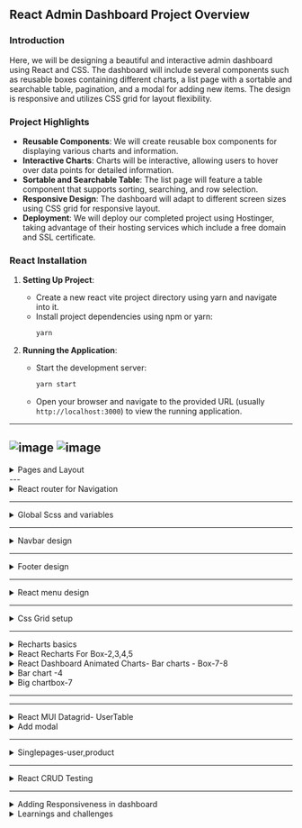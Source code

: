 
## React Admin Dashboard Project Overview

### Introduction

Here, we will be designing a beautiful and interactive admin dashboard using React and CSS. The dashboard will include several components such as reusable boxes containing different charts, a list page with a sortable and searchable table, pagination, and a modal for adding new items. The design is responsive and utilizes CSS grid for layout flexibility.

### Project Highlights

- **Reusable Components**: We will create reusable box components for displaying various charts and information.
- **Interactive Charts**: Charts will be interactive, allowing users to hover over data points for detailed information.
- **Sortable and Searchable Table**: The list page will feature a table component that supports sorting, searching, and row selection.
- **Responsive Design**: The dashboard will adapt to different screen sizes using CSS grid for responsive layout.
- **Deployment**: We will deploy our completed project using Hostinger, taking advantage of their hosting services which include a free domain and SSL certificate.

### React Installation

1. **Setting Up Project**:
   - Create a new react vite project directory  using yarn and navigate into it.
   - Install project dependencies using npm or yarn:
     ```bash
     yarn
     ```

2. **Running the Application**:
   - Start the development server:
     ```bash
     yarn start
     ```
   - Open your browser and navigate to the provided URL (usually `http://localhost:3000`) to view the running application.

---
![image](https://github.com/Akmeena4u/Web-Development-Bootcamp/assets/93425334/7c30b9d0-be6f-49da-8998-bb5819cd9e42)
![image](https://github.com/Akmeena4u/Web-Development-Bootcamp/assets/93425334/52940232-aaee-4799-903e-be221dd19b39)
---
<details>
  <summary>Pages and Layout</summary>

  ## Pages and Layout Setup

In this section, we'll set up the pages and layout structure for our React admin dashboard project. We'll create page components and establish navigation between these pages.

### 1. Creating Pages Folder

First, let's create a `pages` folder in our project to organize our page components.

```bash
mkdir src/pages
```

### 2. Creating Home Page Component

Inside the `pages` folder, create the `Home` page component.

#### Home.js

```jsx
// src/pages/Home.js
import React from 'react';
import './Home.scss';

const Home = () => {
  return (
    <div className="home-container">
      <h1>Welcome to Admin Dashboard</h1>
      {/* Add other components and charts here */}
    </div>
  );
};

export default Home;
```

#### Home.scss

Create the SCSS file for styling the `Home` page.

```scss
/* src/pages/Home.scss */
.home-container {
  background-color: #f0f0f0;
  padding: 20px;
}
```

### 3. Creating Additional Pages

Create more page components similarly for `Users` and `Products`.

#### Users.js

```jsx
// src/pages/Users.js
import React from 'react';

const Users = () => {
  return (
    <div>
      <h1>Users Page</h1>
      {/* Add user list and functionalities here */}
    </div>
  );
};

export default Users;
```

#### Products.js

```jsx
// src/pages/Products.js
import React from 'react';

const Products = () => {
  return (
    <div>
      <h1>Products Page</h1>
      {/* Add product list and functionalities here */}
    </div>
  );
};

export default Products;
```

### 4. Setting Up Navigation

We'll use React Router to handle navigation between different pages.

</details>
---
<details>
  <summary>React router for Navigation</summary>

 We'll define the layout component (`Layout`) and then set up the routing using `react-router-dom` with custom route configurations.

### Step 1: Define Layout Component

In the `App.js` file, Create a `Layout` component that represents the overall structure of your application, including the navbar, menu, content area, and footer.

### Step 2: Set Up Routing with React Router Dom

In the `App.js` file, configure the routing using `react-router-dom`. Define routes for different paths and render components within the `Layout` component.

```javascript
import React from "react";
import { BrowserRouter as Router, Route, Routes } from "react-router-dom";
import Navbar from "./components/navbar/Navbar";
import Footer from "./components/footer/Footer";
import Menu from "./components/menu/Menu";
import Layout from "./Layout";
import Home from "./pages/home/Home";
import Users from "./pages/users/Users";
import Products from "./pages/products/Products";
import Login from "./pages/login/Login";
import User from "./pages/user/User";
import Product from "./pages/product/Product";


function App() {

const Layout = ({ children }) => {
  return (
    <div className="main">
      <Navbar />
      <div className="container">
        <div className="menuContainer">
          <Menu />
        </div>
        <div className="contentContainer">{children}</div>
      </div>
      <Footer />
    </div>
  );
};


  const router = createBrowserRouter([
    {
      path: "/",
      element: <Layout />,
      children: [
        {
          path: "/",
          element: <Home />,
        },
        {
          path: "/users",
          element: <Users />,
        },
        {
          path: "/products",
          element: <Products />,
        },
        {
          path: "/users/:id",
          element: <User />,
        },
        {
          path: "/products/:id",
          element: <Product />,
        },
      ],
    },
    {
      path: "/login",
      element: <Login />,
    },
  ]);

  return <RouterProvider router={router} />;
}

export default App;

```

### Explanation:


- **Import Statements**:
  - Imports necessary components from `react-router-dom` and custom components like `Navbar`, `Footer`, `Menu`, `Layout`, and various page components (`Home`, `Users`, `Products`, `Login`, `User`, `Product`).

- **Define Layout Component**:
  - Creates a functional `Layout` component that acts as a wrapper for the main application structure.
  - Includes common elements (`Navbar`, `Menu`, `Footer`) and a dynamic `contentContainer` for rendering children.

- **Router Configuration**:
  - Uses `Routes` and `Route` components to set up routing for different paths.
  - Assigns specific components (`Home`, `Users`, `Products`, `Login`, `User`, `Product`) to corresponding paths within the `Layout` component.

- **Router Provider**:
  - Sets up routing using `BrowserRouter` (`Router` from `react-router-dom`) as the root component to enable client-side routing.
  - Configured routes are rendered within the `Router` component.

This structure provides a clear separation of concerns, allowing for efficient routing and component rendering based on URL paths. Adjustments can be made to individual components and routes as needed for the application's requirements.

</details>


---

<details>
  <summary>Global Scss and variables </summary>
Here are the notes explaining the setup of global styles, CSS variables, and container styling:

### Global Styles and CSS Variables

- **Importing Global CSS**:
  - Inside the `Styles` folder, there's a `global.scss` file that serves as the main CSS file for the application.
  - Import this global stylesheet into the `App.js` file to apply styles throughout the app.
  
```scss
import styles from "./styles/global.scss";
```

- **Using CSS Variables**:
  - Create a separate file named `variables.scss` to define custom CSS variables like `main-background`, `main-text-color`, etc.
  - These variables can be used to maintain consistent styling across the application.
  
```scss
// variables.scss

$main-background: #f5f5f5;
$main-text-color: #ffffff;
```

- **Applying Variables**:
  - Import the `variables.scss` file to use the defined CSS variables within other stylesheets.
  - Apply these variables to set background colors, text colors, and other styling properties.

```scss
// Using variables in global.scss

.main-container {
  background-color: $main-background;
  color: $main-text-color;
}

.menu-container {
  width: 250px;
  padding: 20px;
  border-right: 2px solid #ddd;
  background-color: #ffffff;
}

.content-container {
  padding: 20px;
  width: 100%;
}
```

- **Flexbox Layout**:
  - Use `display: flex;` to create a horizontal layout for the `container` class, which includes `menuContainer` and `contentContainer`.
  - This allows for flexible positioning of menu and content within the main container.

```scss
.container {
  display: flex;
}

.menu-container {
  width: 250px;
  padding: 20px;
  border-right: 2px solid #ddd;
  background-color: #ffffff;
}

.content-container {
  padding: 20px;
  width: 100%;
}
```


</details>

---

<details>
  <summary>Navbar design</summary>
## React Navbar Design with SCSS (Code Included)

This guide outlines the creation of a React navbar component with SCSS styling.

**1. Navbar Component (navbar.tsx):**

```jsx
import React from 'react';
import './Navbar.scss'; // Import SCSS styles

const Navbar = () => {
  return (
    <div className="navbar">
      <div className="logo-container">
        <img src="logo.svg" alt="Logo" />
        <span>Your App Name</span>
      </div>
      <div className="icons">
        <img src="search.svg" alt="Search" />
        <img src="expand.svg" alt="Expand" />
        <div className="notification">
          <img src="notification.svg" alt="Notification" />
          <span>1</span>
        </div>
        <div className="user">
          <img src="user.svg" alt="User" style={{ width: 26, height: 26, borderRadius: '50%', objectFit: 'cover' }} />
          <span>Username</span>
        </div>
      </div>
    </div>
  );
};

export default Navbar;
```

**2. Navbar Styling (navbar.scss):**

```scss
.navbar {
  display: flex;
  align-items: center;
  padding: 10px 20px;
}

.logo-container {
  display: flex;
  align-items: center;
  gap: 5px;
  font-weight: bold;
}

.logo-container span {
  /* Additional styles for logo text */
}

.icons {
  display: flex;
  align-items: center;
  gap: 20px;
}

.icons img {
  /* Specific styles for icons */
}

.notification {
  position: relative;
  display: flex;
  align-items: center;
  justify-content: center;
  width: 15px;
  height: 15px;
  background-color: red;
  color: white;
  border-radius: 50%;
}

.notification span {
  position: absolute;
  top: -10px;
  right: -10px;
  font-size: 12px;
}

.user {
  display: flex;
  align-items: center;
  gap: 5px;
}

.user img {
  /* Specific styles for user image */
}

.user span {
  /* Specific styles for username */
}
```

**Explanation:**

* The `Navbar` component defines the structure of the navbar using a main container (`navbar`) and nested containers for logo (`logo-container`) and icons (`icons`).
* Individual icons and user information are represented by `img` and `span` elements.
* SCSS styles are applied using class names for different sections (e.g., `.navbar`, `.logo-container`).
* Flexbox properties (`display: flex`) are used to arrange elements horizontally and vertically.
* Positioning (`position: absolute`) is used to place the notification count (`span`) on top of the notification icon.

**Additional Notes:**

* Replace image sources (`logo.svg`, `search.svg`, etc.) with your actual image paths.
* Customize the styles further to match your design preferences.
* Consider adding hover effects or other interactive features to your navbar.

</details>

---

<details>
  <summary>Footer design</summary>

## Footer Design Notes

### HTML Structure:
- **Footer Structure**:
  - The footer component includes two spans: one for the application name and another for copyright text.

```jsx
import "./footer.scss"

const Footer = () => {
  return (
    <div className="footer">
      <span>lamadmin</span>
      <span>© Lama Dev Admin Dashboard</span>
    </div>
  )
}

export default Footer
```

### CSS Styling (`footer.scss`):
- **Footer Styling**:
  - The footer container is styled using flexbox (`display: flex;`) to align items horizontally with space between.
  - Specific styles for child spans are applied using nested CSS selectors (`span:first-child` and `span:last-child`).

```scss
.footer {
  display: flex;
  align-items: center;
  justify-content: space-between;
  padding: 30px;

  span {
    &:first-child {
      font-weight: bold;
    }

    &:last-child {
      font-size: 14px;
    }
  }
}
```

### Additional Notes:
- The `Footer` component renders a simple footer layout with two spans for content.
- CSS styles use nested selectors (`&:first-child`, `&:last-child`) to target specific spans within the footer.
- Flexbox properties (`align-items`, `justify-content`) are used for layout and spacing control.


</details>

---

<details>
  <summary>React menu design</summary>
### React Menu Design Overview

#### **Component Structure (`Menu.tsx`):**
The `Menu` component is a React functional component responsible for rendering a dynamic menu based on provided data (`menu` array from `data.ts`). It utilizes React Router's `Link` component for navigation.

```jsx
import React from "react";
import { Link } from "react-router-dom";
import "./Menu.scss";
import { menu } from "../../data";

const Menu = () => {
  return (
    <div className="menu">
      {menu.map((item) => (
        <div className="item" key={item.id}>
          <span className="title">{item.title}</span>
          {item.listItems.map((listItem) => (
            <Link to={listItem.url} className="listItem" key={listItem.id}>
              <img src={listItem.icon} alt="" />
              <span className="listItemTitle">{listItem.title}</span>
            </Link>
          ))}
        </div>
      ))}
    </div>
  );
};

export default Menu;
```

#### **Styling (`Menu.scss`):**
The associated SCSS file (`Menu.scss`) defines styles for the `Menu` component and its nested elements.

```scss
@import "../../styles/variables.scss";
@import "../../styles/responsive.scss";

.menu {
  .item {
    display: flex;
    flex-direction: column;
    gap: 10px;
    margin-bottom: 20px;

    .title {
      font-size: 12px;
      font-weight: 200;
      color: $soft-color;
      text-transform: uppercase;

      @include lg {
        display: none;
      }
    }

    .listItem {
      display: flex;
      align-items: center;
      gap: 10px;
      padding: 10px;
      border-radius: 5px;

      &:hover {
        background-color: $soft-bg;
      }

      .listItemTitle {
        @include lg {
          display: none;
        }
      }
    }
  }
}
```

#### **Data (`data.ts`):**
The `data.ts` file exports arrays containing menu items (`menu`) and additional data related to users, products, charts, and activities.

- `menu`: Array containing menu categories with associated list items (title, URL, icon).
- Additional data arrays for users, products, charts, and specific user/product details.

#### **Notes on Implementation:**
- The `Menu` component iterates over the `menu` array to render menu items dynamically.
- Each menu item displays its title followed by a list of clickable links (`listItems`) represented as `Link` components.
- SCSS styles define the layout and responsiveness of menu items and links, adapting to different screen sizes (`lg` breakpoint).

This implementation demonstrates a reusable and dynamic menu component in React, utilizing provided data to generate menu items with navigation links and associated icons. The styling ensures a responsive design suitable for various device screen sizes.
</details>

---
<details>
   <summary>Css Grid setup </summary>


This guide demonstrates creating a grid layout using CSS Grid with the Recharts library for a dashboard-like interface.

**1. Setting Up Grid System (home.jsx):**

```jsx
import React from 'react';
import TopBox from './TopBox'; // Import your TopBox component
import './Home.scss'; // Import styles

const Home = () => {
  return (
    <div className="container">
      <div className="box box-one">Box 1</div>
      <div className="box box-two">Box 2</div>
      <div className="box box-three">Box 3</div>
      <div className="box box-four">Box 4</div>
      <div className="box box-five">Box 5</div>
      <div className="box box-six">Box 6</div>
      <div className="box box-seven">Box 7</div>
      <div className="box box-eight">Box 8</div>
      <div className="box box-nine">Box 9</div>
      <TopBox /> {/* Call your TopBox component */}
    </div>
  );
};

export default Home;
```

**2. Home.scss:**

```scss
.container {
  display: grid;
  grid-template-columns: repeat(4, 1fr);
  grid-template-rows: repeat(auto-fill, minmax(180px, auto));
  gap: 20px;
  padding: 20px;
  border: 1px solid var(--main-bg-color); /* Use your variable */
  border-radius: 10px;
}

.box {
  padding: 20px;
  border-radius: 10px;
  /* Add background color or styles for boxes */
}

.box-one {
  grid-column-span: 3; /* Span across 3 columns */
  grid-row-span: 2; /* Span across 2 rows */
  background-color: lightblue; /* Example color */
}

.box-four {
  grid-column: 2; /* Start at column 2 */
}

.box-seven {
  grid-column: span 2; /* Span across 2 columns */
  grid-row: span 2; /* Span across 2 rows */
}

/* Responsive styles will be added later */
```

**3. TopBox Component (TopBox.jsx):**

```jsx
import "./topBox.scss"
import {topDealUsers} from "../../data.ts"

const TopBox = () => {
  return (
    <div className="topBox">
      <h1>Top Deals</h1>
      <div className="list">
        {topDealUsers.map(user=>(
          <div className="listItem" key={user.id}>
            <div className="user">
              <img src={user.img} alt="" />
              <div className="userTexts">
                <span className="username">{user.username}</span>
                <span className="email">{user.email}</span>
              </div>
            </div>
            <span className="amount">${user.amount}</span>
          </div>
        ))}
      </div>
    </div>
  )
}

export default TopBox
```

**4. TopBox.scss:**

```scss
@import "../../styles/responsive.scss";

.topBox {
  h1 {
    margin-bottom: 20px;

    @include xxl{
      font-size: 24px;
    }
  }

  .list {
    .listItem {
      display: flex;
      align-items: center;
      justify-content: space-between;
      margin-bottom: 30px;

      .user {
        display: flex;
        gap: 20px;

        img {
          width: 40px;
          height: 40px;
          border-radius: 50%;
          object-fit: cover;

          @include xxl{
            display: none;
          }
          @include lg{
            display: block;
          }
        }

        .userTexts {
          display: flex;
          flex-direction: column;
          gap: 5px;

          .username {
            font-size: 14px;
            font-weight: 500;
          }
          .email {
            font-size: 12px;

            @include xxl{
              display: none;
            }
            @include lg{
              display: block;
            }
          }
        }
      }

      .amount {
        font-weight: 500;
      }
    }
  }
}

```

**Explanation:**

* The `Home` component creates a container with nine boxes using CSS Grid.
* `grid-template-columns` defines four columns of equal width.
* `grid-template-rows` defines rows with a minimum height of 180px and automatic adjustments.
* Individual boxes have styles applied with class names (e.g., `box-one`).
* Grid properties like `grid-column-span` and `grid-row-span` are used to control the size and position of specific boxes.
* The `TopBox` component displays a title and a list (to be populated later).

**Note:** This example focuses on the basic grid layout. Adding charts and populating the list with data will be covered in later video sections (not included here).

**Additional Notes:**

* Consider using a CSS preprocessor like SCSS for better organization and maintainability.
* Explore more advanced CSS Grid features like grid areas and gaps for complex layouts.

</details>

---
<details>
   <summary> Recharts basics</summary>
I'd be glad to help you integrate Recharts with React and CSS to create interactive charts in your application. Here's a comprehensive guide that incorporates best practices and addresses potential issues:

**1. Installation:**

- Make sure you have a React project set up. If not, you can use `create-react-app` to quickly create one:

  ```bash
  npx create-react-app my-chart-app
  ```

- Install the `recharts` library using npm or yarn:

  ```bash
  cd my-chart-app
  npm install recharts
  ```

**2. Import Necessary Components:**

- In the React component where you want to display the chart, import the chart component you'll be using from `recharts` and any other necessary CSS styles:

  ```javascript
  import React from 'react';
  import { LineChart, Line, XAxis, YAxis, Tooltip } from 'recharts';
  import './Chart.css'; // Import your CSS file (optional)
  ```

**3. Prepare Your Data:**

- Create an array of objects representing the data you want to visualize. Each object should have keys corresponding to the chart's axes. For example, for a line chart:

  ```javascript
  const data = [
    { name: 'Jan', value: 10 },
    { name: 'Feb', value: 20 },
    { name: 'Mar', value: 30 },
    // ... more data points
  ];
  ```

**4. Create Your Chart Component:**

- Use the imported chart component and its subcomponents to define the structure of your chart:

  ```javascript
  function MyChart() {
    return (
      <LineChart width={600} height={300} data={data}>
        <XAxis dataKey="name" />
        <YAxis />
        <Line type="monotone" dataKey="value" stroke="#8884d8" />
        <Tooltip />
      </LineChart>
    );
  }
  ```

**Explanation:**

  - `LineChart`: The main component that defines the overall structure of the line chart.
  - `width` and `height`: Set the desired dimensions of the chart.
  - `data`: The array of objects containing the data to be visualized.
  - `XAxis`: Defines the X-axis with `dataKey` specifying the data property corresponding to the X-axis values.
  - `YAxis`: Defines the Y-axis.
  - `Line`: Defines a line series with `type` (e.g., "monotone" for a smooth line), `dataKey` for the data property corresponding to the line values, and `stroke` for the line color.
  - `Tooltip`: Adds a tooltip that appears on hover, displaying relevant information.

**5. (Optional) Style Your Chart with CSS:**

- Create a separate CSS file (`Chart.css`) to style the chart elements:

  ```css
  /* Chart.css */
  .recharts-text.recharts-base-text {
    font-family: sans-serif;
  }

  .recharts-cartesian-axis-line {
    stroke: #ddd;
  }

  .recharts-line-text {
    fill: #8884d8;
  }

  /* Add more styles as needed */
  ```

- Import this CSS file in your React component as shown in step 2.

**Complete Example:**

```javascript
import React from 'react';
import { LineChart, Line, XAxis, YAxis, Tooltip } from 'recharts';
import './Chart.css';

const data = [
  { name: 'Jan', value: 10 },
  { name: 'Feb', value: 20 },
  { name: 'Mar', value: 30 },
  // ... more data points
];

function MyChart() {
  return (
    <LineChart width={600} height={300} data={data}>
      <XAxis dataKey="name" />
      <YAxis />
      <Line type="monotone" dataKey="value" stroke="#8884d8" />
      <Tooltip />
    </LineChart>
  );
}

export default MyChart;
```

```css
/* Chart.css */
.recharts-text.recharts-base-text {
  font-family: sans-serif;
}

.recharts-cartesian-axis-line {
  stroke: #ddd;
}

.recharts-line-
```
</details>



<details>
   <summary>React Recharts For Box-2,3,4,5</summary>

This guide demonstrates how to integrate Recharts with React to create interactive charts within a component named `ChartBox`.

**1. Installation:**

- Ensure you have a React project set up.
- Install `recharts` using npm or yarn:

  ```bash
  npm install recharts
  ```

**2. Import Components:**

- Import necessary components from `recharts` and your CSS file (optional):

  ```javascript
  import React from 'react';
  import { LineChart, Line, XAxis, YAxis, Tooltip, ResponsiveContainer } from 'recharts';
  import './ChartBox.css'; // Import your CSS file (optional)
  ```

**3. Data Preparation:**

- Create an array of objects representing the data you want to visualize. Each object should have keys corresponding to the chart's axes:

```javascript
export const chartBoxUser = {
  color: "#8884d8",
  icon: "/userIcon.svg",
  title: "Total Users",
  number: "11.238",
  dataKey: "users",
  percentage: 45,
  chartData: [
    { name: "Sun", users: 400 },
    { name: "Mon", users: 600 },
    { name: "Tue", users: 500 },
    { name: "Wed", users: 700 },
    { name: "Thu", users: 400 },
    { name: "Fri", users: 500 },
    { name: "Sat", users: 450 },
  ],
};

export const chartBoxProduct = {
  color: "skyblue",
  icon: "/productIcon.svg",
  title: "Total Products",
  number: "238",
  dataKey: "products",
  percentage: 21,
  chartData: [
    { name: "Sun", products: 400 },
    { name: "Mon", products: 600 },
    { name: "Tue", products: 500 },
    { name: "Wed", products: 700 },
    { name: "Thu", products: 400 },
    { name: "Fri", products: 500 },
    { name: "Sat", products: 450 },
  ],
};

export const chartBoxRevenue = {
  color: "teal",
  icon: "/revenueIcon.svg",
  title: "Total Revenue",
  number: "$56.432",
  dataKey: "revenue",
  percentage: -12,
  chartData: [
    { name: "Sun", revenue: 400 },
    { name: "Mon", revenue: 600 },
    { name: "Tue", revenue: 500 },
    { name: "Wed", revenue: 700 },
    { name: "Thu", revenue: 400 },
    { name: "Fri", revenue: 500 },
    { name: "Sat", revenue: 450 },
  ],
};

export const chartBoxConversion = {
  color: "gold",
  icon: "/conversionIcon.svg",
  title: "Total Ratio",
  number: "2.6",
  dataKey: "ratio",
  percentage: 12,
  chartData: [
    { name: "Sun", ratio: 400 },
    { name: "Mon", ratio: 600 },
    { name: "Tue", ratio: 500 },
    { name: "Wed", ratio: 700 },
    { name: "Thu", ratio: 400 },
    { name: "Fri", ratio: 500 },
    { name: "Sat", ratio: 450 },
  ],
};

export const barChartBoxRevenue = {
  title: "Profit Earned",
  color: "#8884d8",
  dataKey: "profit",
  chartData: [
    { name: "Sun", profit: 4000 },
    { name: "Mon", profit: 3000 },
    { name: "Tue", profit: 2000 },
    { name: "Wed", profit: 2780 },
    { name: "Thu", profit: 1890 },
    { name: "Fri", profit: 2390 },
    { name: "Sat", profit: 3490 },
  ],
};

export const barChartBoxVisit = {
  title: "Total Visit",
  color: "#FF8042",
  dataKey: "visit",
  chartData: [
    { name: "Sun", visit: 4000 },
    { name: "Mon", visit: 3000 },
    { name: "Tue", visit: 2000 },
    { name: "Wed", visit: 2780 },
    { name: "Thu", visit: 1890 },
    { name: "Fri", visit: 2390 },
    { name: "Sat", visit: 3490 },
  ],
};

  

**4. ChartBox Component:**

- Create a `ChartBox` component that accepts props for data, title, icon, color, and percentage:
```typescript
import { Link } from "react-router-dom";
import "./chartBox.scss";
import { Line, LineChart, ResponsiveContainer, Tooltip } from "recharts";

type Props = {
  color: string;
  icon: string;
  title: string;
  dataKey: string;
  number: number | string;
  percentage: number;
  chartData: object[];
};

const ChartBox = (props: Props) => {
  return (
    <div className="chartBox">
      <div className="boxInfo">
        <div className="title">
          <img src={props.icon} alt="" />
          <span>{props.title}</span>
        </div>
        <h1>{props.number}</h1>
        <Link to="/" style={{ color: props.color }}>
          View all
        </Link>
      </div>
      <div className="chartInfo">
        <div className="chart">
          <ResponsiveContainer width="99%" height="100%">
            <LineChart data={props.chartData}>
              <Tooltip
                contentStyle={{ background: "transparent", border: "none" }}
                labelStyle={{ display: "none" }}
                position={{ x: 10, y: 70 }}
              />
              <Line
                type="monotone"
                dataKey={props.dataKey}
                stroke={props.color}
                strokeWidth={2}
                dot={false}
              />
            </LineChart>
          </ResponsiveContainer>
        </div>
        <div className="texts">
          <span
            className="percentage"
            style={{ color: props.percentage < 0 ? "tomato" : "limegreen" }}
          >
            {props.percentage}%
          </span>
          <span className="duration">this month</span>
        </div>
      </div>
    </div>
  );
};

export default ChartBox;
```


**Explanation:**

  - `ResponsiveContainer` ensures responsiveness for different screen sizes.
  - `LineChart` defines the overall structure of the line chart.
  - `XAxis` and `YAxis` define the axes.
  - `Line` defines the line series with `dataKey`, `stroke` (color), and `strokeWidth`.
  - `Tooltip` provides information on hover, styled with transparency and position.
  - Conditional styles are applied based on `percentage` value (not shown here).

**5. (Optional) CSS Styling:**

- Create a `ChartBox.css` file to style the chart elements:

```css
@import "../../styles/responsive.scss";

.chartBox {
  display: flex;
  height: 100%;

  @include sm {
    flex-direction: column;
  }

  .boxInfo {
    flex: 3;
    display: flex;
    flex-direction: column;
    justify-content: space-between;

    @include sm {
      gap: 20px;
    }

    .title {
      display: flex;
      align-items: center;
      gap: 10px;

      @include xxl {
        font-size: 14px;
      }
    }

    h1 {
      @include xxl {
        font-size: 20px;
      }
    }
  }

  .chartInfo {
    flex: 2;
    display: flex;
    flex-direction: column;
    justify-content: space-between;

    .chart {
      width: 100%;
      height: 100%;
    }

    .texts {
      display: flex;
      flex-direction: column;
      text-align: right;

      .percentage {
        font-weight: bold;
        font-size: 20px;

        @include xxl {
          font-size: 16px;
        }
      }

      .duration {
        font-size: 14px;
      }
    }
  }
}
```

**6. Usage in Home Page:**

- In your home page component, import and use the `ChartBox` component, passing the necessary props for each chart:

  ```javascript
  import ChartBox from './ChartBox';

  function HomePage() {
    return (
      <div>
        <ChartBox data={userData} title="Total Users" icon="user.svg" color="#8884d8" percentage={25} />
        {/* Similar usage for productRevenue and conversionRate ChartBoxes */}
      </div>
    );
  }
  ```

</details>


<details>
   <summary>React Dashboard Animated Charts-  Bar charts - Box-7-8</summary>
 

# React Dashboard Animated Charts

In this tutorial, we'll be adding different types of animated charts to our React dashboard.

## Bar Chart Component

Let's start by creating a `BarChartBox` component. This component will display a bar chart using Recharts.

### BarChartBox Component

```javascript
import { Bar, BarChart, ResponsiveContainer, Tooltip } from "recharts";
import "./barChartBox.scss";

type Props = {
  title: string;
  color: string;
  dataKey: string;
  chartData: object[];
};

const BarChartBox = (props: Props) => {
  return (
    <div className="barChartBox">
      <h1>{props.title}</h1>
      <div className="chart">
        <ResponsiveContainer width="99%" height={150}>
          <BarChart data={props.chartData}>
            <Tooltip
              contentStyle={{ background: "#2a3447", borderRadius: "5px" }}
              labelStyle={{ display: "none" }}
              cursor={{fill:"none"}}
            />
            <Bar dataKey={props.dataKey} fill={props.color} />
          </BarChart>
        </ResponsiveContainer>
      </div>
    </div>
  );
};

export default BarChartBox;
```

### Usage in Home Page

In the home page component, import the `BarChartBox` component and pass the required props:

```javascript
import { barChartBoxVisit, barChartBoxRevenue } from "./data";

// Inside the component render method or JSX
<BarChartBox title={barChartBoxVisit.title} chartData={barChartBoxVisit.chartData} color={barChartBoxVisit.color} dataKey={barChartBoxVisit.dataKey} />
<BarChartBox title={barChartBoxRevenue.title} chartData={barChartBoxRevenue.chartData} color={barChartBoxRevenue.color} dataKey={barChartBoxRevenue.dataKey} />
```

### CSS (barChartBox.scss)

```css
.barChartBox{
  width: 100%;
  height: 100%;

  h1{
    font-size: 20px;
    margin-bottom: 20px;
  }

  .chart{
  }
}
```

## Notes

- Ensure to import the necessary stylesheets (`barChartBox.scss`) for proper rendering.
- Adjust the chart's height and other styles based on your layout requirements.
- Customize the tooltip content and appearance using Recharts props (`Tooltip`, `Bar`, etc.).



</details>

<details>
   <summary>Bar chart -4</summary>
Certainly! Below is a Markdown representation of the tutorial for creating a pie chart component in a React dashboard, along with the necessary code snippets:

```markdown
# React Dashboard Animated Charts - Pie Chart Component

In this section, we'll create a `PieChartBox` component to display a pie chart with interactive tooltips and options.

## PieChartBox Component

Create a new component file named `PieChartBox.tsx`:

```javascript
import { Cell, Pie, PieChart, ResponsiveContainer, Tooltip } from "recharts";
import "./pieChartBox.scss";

const data = [
  { name: "Mobile", value: 400, color: "#0088FE" },
  { name: "Desktop", value: 300, color: "#00C49F" },
  { name: "Laptop", value: 300, color: "#FFBB28" },
  { name: "Tablet", value: 200, color: "#FF8042" },
];

const PieChartBox = () => {
  return (
    <div className="pieChartBox">
      <h1>Leads by Source</h1>
      <div className="chart">
        <ResponsiveContainer width="99%" height={300}>
          <PieChart>
            <Tooltip
              contentStyle={{ background: "white", borderRadius: "5px" }}
            />
            <Pie
              data={data}
              innerRadius={"70%"}
              outerRadius={"90%"}
              paddingAngle={5}
              dataKey="value"
            >
              {data.map((item) => (
                <Cell key={item.name} fill={item.color} />
              ))}
            </Pie>
          </PieChart>
        </ResponsiveContainer>
      </div>
      <div className="options">
        {data.map((item) => (
          <div className="option" key={item.name}>
            <div className="title">
              <div className="dot" style={{ backgroundColor: item.color }} />
              <span>{item.name}</span>
            </div>
            <span>{item.value}</span>
          </div>
        ))}
      </div>
    </div>
  );
};

export default PieChartBox;

```

## Usage in Home Page

In the home page component, import and render the `PieChartBox` component:

```javascript
import PieChartBox from "./PieChartBox";

// Inside the component render method or JSX
<PieChartBox />
```

## CSS (pieChartBox.scss)

Create or import the stylesheet `pieChartBox.scss` for styling the pie chart component:

```css
@import "../../styles/responsive.scss";


.pieChartBox {
  height: 100%;
  display: flex;
  flex-direction: column;
  justify-content: space-between;

  h1{
    @include xxl{
      font-size: 24px;
    }
  }

  .chart {
    display: flex;
    align-items: center;
    justify-content: center;
    width: 100%;
    height: 100%;
  }

  .options {
    display: flex;
    justify-content: space-between;
    gap: 10px;
    font-size: 14px;

    .option {
      display: flex;
      flex-direction: column;
      gap: 10px;
      align-items: center;

      .title {
        display: flex;
        gap: 10px;
        align-items: center;

        .dot {
          width: 10px;
          height: 10px;
          border-radius: 50%;
        }
      }
    }
  }
}

```

### Notes

- The `PieChartBox` component displays a pie chart with interactive tooltips and options.
- Customize the data, colors, and other chart properties as needed.
- Adjust the CSS styles for layout and appearance.

</details>

<details>
   <summary>Big chartbox-7</summary>
Certainly! Here's the Markdown file with code snippets and accompanying explanations for the creation of the "BigChartBox" component in a React application using Recharts.

```md
## Creating the BigChartBox Component

In this section, we'll implement the `BigChartBox` component to display a complex area chart using React and Recharts.

### Component Structure

Create a new React component named `BigChartBox` with the following structure:

```javascript
import {
  Area,
  AreaChart,
  ResponsiveContainer,
  Tooltip,
  XAxis,
  YAxis,
} from "recharts";
import "./bigChartBox.scss";

const data = [
  {
    name: "Sun",
    books: 4000,
    clothes: 2400,
    electronic: 2400,
  },
  {
    name: "Mon",
    books: 3000,
    clothes: 1398,
    electronic: 2210,
  },
  {
    name: "Tue",
    books: 2000,
    clothes: 9800,
    electronic: 2290,
  },
  {
    name: "Wed",
    books: 2780,
    clothes: 3908,
    electronic: 2000,
  },
  {
    name: "Thu",
    books: 1890,
    clothes: 4800,
    electronic: 2181,
  },
  {
    name: "Fri",
    books: 2390,
    clothes: 3800,
    electronic: 2500,
  },
  {
    name: "Sat",
    books: 3490,
    clothes: 4300,
    electronic: 2100,
  },
];

const BigChartBox = () => {
  return (
    <div className="bigChartBox">
      <h1>Revenue Analytics</h1>
      <div className="chart">
        <ResponsiveContainer width="99%" height="100%">
          <AreaChart
            data={data}
            margin={{
              top: 10,
              right: 30,
              left: 0,
              bottom: 0,
            }}
          >
            <XAxis dataKey="name" />
            <YAxis />
            <Tooltip />
            <Area
              type="monotone"
              dataKey="electronic"
              stackId="1"
              stroke="#8884d8"
              fill="#8884d8"
            />
            <Area
              type="monotone"
              dataKey="clothes"
              stackId="1"
              stroke="#82ca9d"
              fill="#82ca9d"
            />
            <Area
              type="monotone"
              dataKey="books"
              stackId="1"
              stroke="#ffc658"
              fill="#ffc658"
            />
          </AreaChart>
        </ResponsiveContainer>
      </div>
    </div>
  );
};

export default BigChartBox;
```

### Explanation

- **Import Statements**: Import necessary components (`ResponsiveContainer`, `AreaChart`, `XAxis`, `YAxis`, `Tooltip`, `Area`) from the Recharts library.

- **Component Function**: Define the `BigChartBox` functional component that accepts `title` and `chartData` as props.

- **Component Structure**:
  - The component returns a JSX structure representing the big chart box container.
  - An `<h1>` heading displays the chart's title.
  - A `<div>` with class `chartContainer` renders the area chart using `ResponsiveContainer`, `AreaChart`, `XAxis`, `YAxis`, `Tooltip`, and `Area` components from Recharts.
  - The chart is configured to display multiple areas (`Area` components) based on different data keys (`electronics`, `clothes`, `books`) from the provided `chartData`.

### Styling (bigChartBox.scss)

Apply CSS styles to the `BigChartBox` component for layout and visual presentation:

```css
@import "../../styles/responsive.scss";

.bigChartBox{
  width: 100%;
  height: 100%;
  display: flex;
  flex-direction: column;
  justify-content: space-between;

  h1{
    @include xxl{
      font-size: 24px;
    }
  }
  .chart{
    width: 100%;
    height: 300px;
  }
}
```

### Usage in Home Page

Integrate the `BigChartBox` component into the home page or any other React component:

```javascript
import React from "react";
import BigChartBox from "./BigChartBox";

const HomePage = () => {

  return (
    <div className="homePage">
      {/* Render the BigChartBox with sample data */}
      <BigChartBox title="Weekly Sales by Product Category" chartData={chartData} />
    </div>
  );
};

export default HomePage;
```

### Conclusion

By following this guide, you'll be able to create a reusable `BigChartBox` component to display area charts using React and Recharts. This component allows for visualizing complex data sets in an interactive and informative manner within your web application.

</details>

---
---

<details>
   <summary>React MUI Datagrid- UserTable</summary>
---
## Creating a Data Grid with Material UI DataGrid

![image](https://github.com/Akmeena4u/Web-Development-Bootcamp/assets/93425334/02aee526-d911-423c-9b37-93f039173d33)

---
This guide demonstrates building a reusable data grid component using Material UI DataGrid.

**1. Data Grid Component (DataTable.jsx):**

  - Create a component named `DataTable.jsx`.
  - Import necessary libraries:

  ```javascript
import {
  DataGrid,
  GridColDef,
  GridToolbar,
} from "@mui/x-data-grid";
import "./dataTable.scss";
import { Link } from "react-router-dom";
// import { useMutation, useQueryClient } from "@tanstack/react-query";

type Props = {
  columns: GridColDef[];
  rows: object[];
  slug: string;
};

const DataTable = (props: Props) => {

  // TEST THE API

  // const queryClient = useQueryClient();
  // // const mutation = useMutation({
  // //   mutationFn: (id: number) => {
  // //     return fetch(`http://localhost:8800/api/${props.slug}/${id}`, {
  // //       method: "delete",
  // //     });
  // //   },
  // //   onSuccess: ()=>{
  // //     queryClient.invalidateQueries([`all${props.slug}`]);
  // //   }
  // // });

  const handleDelete = (id: number) => {
    //delete the item
    // mutation.mutate(id)
  };

  const actionColumn: GridColDef = {
    field: "action",
    headerName: "Action",
    width: 200,
    renderCell: (params) => {
      return (
        <div className="action">
          <Link to={`/${props.slug}/${params.row.id}`}>
            <img src="/view.svg" alt="" />
          </Link>
          <div className="delete" onClick={() => handleDelete(params.row.id)}>
            <img src="/delete.svg" alt="" />
          </div>
        </div>
      );
    },
  };

  return (
    <div className="dataTable">
      <DataGrid
        className="dataGrid"
        rows={props.rows}
        columns={[...props.columns, actionColumn]}
        initialState={{
          pagination: {
            paginationModel: {
              pageSize: 10,
            },
          },
        }}
        slots={{ toolbar: GridToolbar }}
        slotProps={{
          toolbar: {
            showQuickFilter: true,
            quickFilterProps: { debounceMs: 500 },
          },
        }}
        pageSizeOptions={[5]}
        checkboxSelection
        disableRowSelectionOnClick
        disableColumnFilter
        disableDensitySelector
        disableColumnSelector
      />
    </div>
  );
};

export default DataTable;

  ```

**Explanation:**

  - The component takes `columns`, `rows`, and `slack` props.
  - `columns` is an array defining column configurations.
  - `rows` is an array containing the actual data to be displayed.
  - `slack` is a string representing the base URL for user actions (e.g., `/users`).
  - `actionColumn` defines a column with "View" and "Delete" buttons using `renderCell`.
  - `handleDelete` is a placeholder function for API calls to delete items (replace with your logic).
  - `DataGrid` component renders the table with provided data, columns, and configurations.
  - `slotProps.toolbar` enables a search bar with a 500ms debounce for performance.
  - Disabling column filtering and density selector is optional (comment out if needed).

**2. (Optional) CSS Styling (DataTable.scss):**

  - Style the data grid container and elements using CSS classes.
```scss
.dataTable{

  .dataGrid{
    background: white;
    padding: 20px;

    .MuiDataGrid-toolbarContainer{
      flex-direction: row-reverse;
    }

    img{
      width: 32px;
      height: 32px;
      border-radius: 50%;
      object-fit: cover;
    }

    .action{
      display: flex;
      gap: 15px;

      img{
        width: 20px;
        height: 20px;
        cursor: pointer;
      }
    }
  }
}
```

**3. Usage in Users Page (Users.jsx):**

  - Import `DataTable` and user data:

  ```javascript
  import { GridColDef } from "@mui/x-data-grid";
import DataTable from "../../components/dataTable/DataTable";
import "./Users.scss";
import { useState } from "react";
import Add from "../../components/add/Add";
import { userRows } from "../../data";
// import { useQuery } from "@tanstack/react-query";

const columns: GridColDef[] = [
  { field: "id", headerName: "ID", width: 90 },
  {
    field: "img",
    headerName: "Avatar",
    width: 100,
    renderCell: (params) => {
      return <img src={params.row.img || "/noavatar.png"} alt="" />;
    },
  },
  {
    field: "firstName",
    type: "string",
    headerName: "First name",
    width: 150,
  },
  {
    field: "lastName",
    type: "string",
    headerName: "Last name",
    width: 150,
  },
  {
    field: "email",
    type: "string",
    headerName: "Email",
    width: 200,
  },
  {
    field: "phone",
    type: "string",
    headerName: "Phone",
    width: 200,
  },
  {
    field: "createdAt",
    headerName: "Created At",
    width: 200,
    type: "string",
  },
  {
    field: "verified",
    headerName: "Verified",
    width: 150,
    type: "boolean",
  },
];

const Users = () => {
  const [open, setOpen] = useState(false);

  // TEST THE API

  // const { isLoading, data } = useQuery({
  //   queryKey: ["allusers"],
  //   queryFn: () =>
  //     fetch("http://localhost:8800/api/users").then(
  //       (res) => res.json()
  //     ),
  // });

  return (
    <div className="users">
      <div className="info">
        <h1>Users</h1>
        <button onClick={() => setOpen(true)}>Add New User</button>
      </div>
      <DataTable slug="users" columns={columns} rows={userRows} />
      {/* TEST THE API */}

      {/* {isLoading ? (
        "Loading..."
      ) : (
        <DataTable slug="users" columns={columns} rows={data} />
      )} */}
      {open && <Add slug="user" columns={columns} setOpen={setOpen} />}
    </div>
  );
};

export default Users;

  ```

**Explanation:**

  - Define `userColumns` with your desired column configurations.
  - Pass `userColumns`, `users` data, and `slack` prop to the `DataTable` component.

**Note:**

  - Replace placeholders like `data/users.json` and API calls with your actual data source and logic.
  - This example demonstrates basic functionalities. You can customize it further with sorting,
</details>


<details>
   <summary>Add modal
   </summary>

   Certainly! Below is a structured Markdown guide based on the React Modal (Add New Item) tutorial you've provided, including code snippets and explanations.

---


## React Modal Tutorial (Add New Item)

In this tutorial, we'll implement a modal component to add new items dynamically based on the selected data type (e.g., users, products).

![image](https://github.com/Akmeena4u/Web-Development-Bootcamp/assets/93425334/5b31fa25-b1b3-46be-81ea-d6339bbdfcfa)
### Creating the AddModal Component

First, let's create a reusable `AddModal` component for displaying a modal to add new items.

#### AddModal Component Structure (addModal.tsx)

Create the `AddModal` component to display a modal for adding new items.

```tsx
import { GridColDef } from "@mui/x-data-grid";
import "./add.scss";
// import { useMutation, useQueryClient } from "@tanstack/react-query";

type Props = {
  slug: string;
  columns: GridColDef[];
  setOpen: React.Dispatch<React.SetStateAction<boolean>>;
};

const Add = (props: Props) => {

  // TEST THE API

  // const queryClient = useQueryClient();

  // const mutation = useMutation({
  //   mutationFn: () => {
  //     return fetch(`http://localhost:8800/api/${props.slug}s`, {
  //       method: "post",
  //       headers: {
  //         Accept: "application/json",
  //         "Content-Type": "application/json",
  //       },
  //       body: JSON.stringify({
  //         id: 111,
  //         img: "",
  //         lastName: "Hello",
  //         firstName: "Test",
  //         email: "testme@gmail.com",
  //         phone: "123 456 789",
  //         createdAt: "01.02.2023",
  //         verified: true,
  //       }),
  //     });
  //   },
  //   onSuccess: () => {
  //     queryClient.invalidateQueries([`all${props.slug}s`]);
  //   },
  // });

  const handleSubmit = (e: React.FormEvent<HTMLFormElement>) => {
    e.preventDefault();

    //add new item
    // mutation.mutate();
    props.setOpen(false)
  };
  return (
    <div className="add">
      <div className="modal">
        <span className="close" onClick={() => props.setOpen(false)}>
          X
        </span>
        <h1>Add new {props.slug}</h1>
        <form onSubmit={handleSubmit}>
          {props.columns
            .filter((item) => item.field !== "id" && item.field !== "img")
            .map((column) => (
              <div className="item">
                <label>{column.headerName}</label>
                <input type={column.type} placeholder={column.field} />
              </div>
            ))}
          <button>Send</button>
        </form>
      </div>
    </div>
  );
};

export default Add;

```

#### AddModal Component Styling (addModal.scss)

Apply CSS styles to the `AddModal` component for layout and appearance.

```scss
@import "../../styles/variables.scss";

.add {
  width: 100vw;
  height: 100vh;
  position: absolute;
  top: 0;
  left: 0;
  background-color: rgba(0, 0, 0, 0.724);
  display: flex;
  align-items: center;
  justify-content: center;

  .modal {
    padding: 50px;
    border-radius: 10px;
    background-color: $main-bg;
    position: relative;

    h1 {
      margin-bottom: 40px;
      font-size: 24px;
      color: $soft-color;
    }

    .close {
      position: absolute;
      top: 10px;
      right: 10px;
      cursor: pointer;
    }

    form {
      display: flex;
      flex-wrap: wrap;
      max-width: 500px;
      justify-content: space-between;

      .item {
        width: 40%;
        display: flex;
        flex-direction: column;
        gap: 10px;
        margin-bottom: 20px;

        label {
          font-size: 14px;
        }

        input {
          padding: 10px;
          background-color: transparent;
          color: white;
          outline: none;
          border: 1px solid $soft-color;
          border-radius: 3px;
        }
      }
      button {
        width: 100%;
        padding: 10px;
        cursor: pointer;
      }
    }
  }
}

```

### Usage in Users Page

Integrate the `AddModal` component into the Users page to add new users.

#### Users Page Component (usersPage.tsx)

```tsx
import React, { useState } from "react";
import AddModal from "./AddModal";

const UsersPage: React.FC = () => {
  const [isOpen, setIsOpen] = useState(false);

  const columns = [
    { field: "firstName", headerName: "First Name", type: "text" },
    { field: "lastName", headerName: "Last Name", type: "text" },
    { field: "status", headerName: "Status", type: "boolean" },
  ];

  const openModal = () => setIsOpen(true);
  const closeModal = () => setIsOpen(false);

  return (
    <div className="usersPage">
      <h1>Users</h1>
      <button onClick={openModal}>Add New User</button>
      <AddModal isOpen={isOpen} onClose={closeModal} columns={columns} slack="User" />
    </div>
  );
};

export default UsersPage;
```

#### Additional Notes

- **AddModal Component**:
  - Accepts `isOpen`, `columns`, `onClose`, and `slack` as props.
  - Uses state to manage modal visibility (`isOpen`) and handles form submission (`handleSubmit`).
  - Filters columns to exclude unnecessary fields (e.g., "id", "image").

- **Users Page**:
  - Displays a button to open the `AddModal` component for adding new users.
  - Passes required props to the `AddModal` component (`isOpen`, `onClose`, `columns`, `slack`).

### Conclusion

we've learned how to create a reusable modal component (`AddModal`) in React to add new items dynamically. The modal is flexible and can be used for various data types by passing appropriate props (`columns`, `slack`). Integrate this modal into different pages (e.g., Users Page, Products Page) to handle item creation efficiently within your application.


</details>

---

<details>
   <summary>Singlepages-user,product</summary>

---
![image](https://github.com/Akmeena4u/Web-Development-Bootcamp/assets/93425334/6a157599-a045-4c0b-b046-de77e6f5334c)
---
### Design

* Create a new component for a single product page and a CSS file.
* Use React Router to navigate to different pages for users and products.
* Pass the ID as a parameter to fetch the single product or user.
* Use a single component to pass the props for the product or user.

### Code

#### App.js

```javascript
import React from 'react';
import { Route, Switch } from 'react-router-dom';
import SingleProduct from './components/SingleProduct';
import SingleUser from './components/SingleUser';

function App() {
  return (
    <Switch>
      <Route exact path='/' component={Home} />
      <Route path='/users/:id' component={SingleUser} />
      <Route path='/products/:id' component={SingleProduct} />
    </Switch>
  );
}

export default App;
```

#### Single.tsx
```javascript

import {
  Legend,
  Line,
  LineChart,
  ResponsiveContainer,
  Tooltip,
  XAxis,
  YAxis,
} from "recharts";
import "./single.scss";

type Props = {
  id: number;
  img?: string;
  title: string;
  info: object;
  chart?: {
    dataKeys: { name: string; color: string }[];
    data: object[];
  };
  activities?: { time: string; text: string }[];
};

const Single = (props: Props) => {
  return (
    <div className="single">
      <div className="view">
        <div className="info">
          <div className="topInfo">
            {props.img && <img src={props.img} alt="" />}
            <h1>{props.title}</h1>
            <button>Update</button>
          </div>
          <div className="details">
            {Object.entries(props.info).map((item) => (
              <div className="item" key={item[0]}>
                <span className="itemTitle">{item[0]}</span>
                <span className="itemValue">{item[1]}</span>
              </div>
            ))}
          </div>
        </div>
        <hr />
        {props.chart && (
          <div className="chart">
            <ResponsiveContainer width="100%" height="100%">
              <LineChart
                width={500}
                height={300}
                data={props.chart.data}
                margin={{
                  top: 5,
                  right: 30,
                  left: 20,
                  bottom: 5,
                }}
              >
                <XAxis dataKey="name" />
                <YAxis />
                <Tooltip />
                <Legend />
                {props.chart.dataKeys.map((dataKey) => (
                  <Line
                    type="monotone"
                    dataKey={dataKey.name}
                    stroke={dataKey.color}
                  />
                ))}
              </LineChart>
            </ResponsiveContainer>
          </div>
        )}
      </div>
      <div className="activities">
        <h2>Latest Activities</h2>
        {props.activities && (
          <ul>
            {props.activities.map((activity) => (
              <li key={activity.text}>
                <div>
                  <p>{activity.text}</p>
                  <time>{activity.time}</time>
                </div>
              </li>
            ))}
          </ul>
        )}
      </div>
    </div>
  );
};

export default Single;
```

```single.scss
@import "../../styles/responsive.scss";

.single {
  display: flex;

  @include xl{
    flex-direction: column;
    gap: 50px;
  }

  .view {
    flex: 1;

    .info {
      .topInfo {
        display: flex;
        align-items: center;
        gap: 20px;

        img {
          width: 100px;
          height: 100px;
          border-radius: 20px;
          object-fit: cover;
        }

        h1 {
          font-weight: 500;
        }
      }
      .details {
        font-size: 18px;

        .item {
          margin: 30px 0px;

          .itemTitle {
            font-weight: 600;
            margin-right: 10px;
            text-transform: capitalize;
          }
        }
      }
    }

    hr {
      width: 90%;
      height: 0;
      border: 0.5px solid gray;
      margin: 20px 0px;

      @include md{
        display: none;
      }
    }

    .chart {
      margin-top: 50px;
      width: 80%;
      height: 400px;

      @include md{
        display: none;
      }
    }
  }
  .activities {
    flex: 1;

    h2 {
      margin-bottom: 20px;
    }

    ul {
      li {
        list-style-type: none;
        position: relative;
        width: 1px;
        padding-top: 50px;
        background-color: #f45b69;

        &::after {
          content: "";
          position: absolute;
          left: 50%;
          bottom: 0;
          width: 10px;
          height: 10px;
          border-radius: 50%;
          background-color: #f45b69;
          transform: translateX(-50%);
        }

        div {
          min-width: 480px;
          padding: 15px;
          background-color: #f45b6810;

          @include md{
            min-width: 250px;
          }

          p{
            margin-bottom: 5px;
          }

          time{
            font-size: 12px;
          }
        }
      }
    }
  }
}
```


#### SingleProduct.js

```javascript
import Single from "../../components/single/Single"
import { singleProduct } from "../../data"
import "./product.scss"

const Product = () => {

  //Fetch data and send to Single Component
  return (
    <div className="product">
       <Single {...singleProduct}/>
    </div>
  )
}

export default Product
```

#### SingleUser.js

```javascript
import Single from "../../components/single/Single"
import { singleUser } from "../../data"
import "./user.scss"

const User = () => {

  //Fetch data and send to Single Component
  
  return (
    <div className="user">
      <Single {...singleUser}/>
    </div>
  )
}

export default User
```


</details>

---

<details>
<summary>React CRUD Testing</summary>
### React Admin CRUD Test

In this project, we're implementing CRUD operations using React Admin, a simple Express API for data, and React Query for managing data fetching and mutations. The goal is to create a responsive dashboard that allows fetching, adding, and deleting users.

#### Setting Up React Query

First, install React Query:

```bash
yarn add @10stack/react-query
```

Wrap the application with `QueryClientProvider` in `App.js`:

```javascript
import React from 'react';
import { QueryClient, QueryClientProvider } from '@10stack/react-query';
import Users from './components/Users';

const queryClient = new QueryClient();

function App() {
  return (
    <QueryClientProvider client={queryClient}>
      <div className="App">
        <Users />
      </div>
    </QueryClientProvider>
  );
}

export default App;
```

#### Fetching Data with React Query

Use React Query to fetch user data in `Users.js`:

```javascript
import React from 'react';
import { useQuery } from '@10stack/react-query';

const Users = () => {
  const { data, isLoading, error } = useQuery('allUsers', () =>
    fetch('http://localhost:3001/api/users').then((res) => res.json())
  );

  if (isLoading) return <div>Loading...</div>;
  if (error) return <div>Error: {error.message}</div>;

  return (
    <div>
      {data && (
        <ul>
          {data.map((user) => (
            <li key={user.id}>{user.name}</li>
          ))}
        </ul>
      )}
    </div>
  );
};

export default Users;
```

#### Mutating Data with React Query

Implement mutations (delete user) using React Query:

```javascript
import React from 'react';
import { useMutation, queryClient } from '@10stack/react-query';

const deleteUser = async (id) => {
  const res = await fetch(`http://localhost:3001/api/users/${id}`, {
    method: 'DELETE',
  });
  return res.json();
};

const Users = () => {
  const mutation = useMutation(deleteUser, {
    onSuccess: () => {
      queryClient.invalidateQueries('allUsers');
    },
  });

  const handleDelete = (id) => {
    mutation.mutate(id);
  };

  return (
    <div>
      {data && (
        <ul>
          {data.map((user) => (
            <li key={user.id}>
              {user.name}
              <button onClick={() => handleDelete(user.id)}>Delete</button>
            </li>
          ))}
        </ul>
      )}
    </div>
  );
};

export default Users;
```

#### Adding a New User

Implement adding a new user using React Query:

```javascript
const addUser = async (user) => {
  const res = await fetch('http://localhost:3001/api/users', {
    method: 'POST',
    headers: {
      'Content-Type': 'application/json',
    },
    body: JSON.stringify(user),
  });
  return res.json();
};

const Users = () => {
  const mutation = useMutation(addUser, {
    onSuccess: () => {
      queryClient.invalidateQueries('allUsers');
    },
  });

  const handleAddUser = () => {
    mutation.mutate({
      name: 'John Doe',
      email: 'john@example.com',
    });
  };

  return (
    <div>
      <button onClick={handleAddUser}>Add User</button>
      {data && (
        <ul>
          {data.map((user) => (
            <li key={user.id}>{user.name}</li>
          ))}
        </ul>
      )}
    </div>
  );
};

export default Users;
```

#### Notes

- Use `useQuery` to fetch data from the API endpoint.
- Use `useMutation` to perform delete and add operations, and invalidate queries upon success.
- React Query simplifies data fetching and state management for CRUD operations.
- Adjust API endpoints (`localhost:3001/api/users`) as per your environment.
- For a complete implementation, handle form inputs, error handling, and other aspects based on requirements.

This approach leverages React Query for efficient data management and makes use of simple Express API endpoints for demonstrating CRUD operations in a React Admin environment. Adjust and expand based on your project's specific needs and design considerations.

</details>

---

<details>
<summary>Adding Responsiveness in dashboard </summary>


This guide demonstrates making a React Admin Dashboard responsive using CSS Grid and media queries.

**1. Setting Up Breakpoints:**

- Create a new CSS file named `responsive.scss` in your Styles folder.
- Define functions for different screen sizes (e.g., `small`, `medium`, `large`) using Sass mixins.
- These functions will use media queries to target specific screen widths.

```scss
@mixin small {
  @media screen and (max-width: 480px) {
    content: your-styles;
  }
}

@mixin medium {
  @media screen and (max-width: 768px) {
    content: your-styles;
  }
}

// ... similar mixins for large, x-large, xx-large screens (if needed)
```

**2. Testing Breakpoints with Google Chrome:**

- Include `responsive.scss` in your main CSS file (e.g., `Global.scss`).
- Use media query functions from `responsive.scss` to test different screen sizes in Chrome DevTools.

```scss
// Global.scss
@include XXlarge {
  background-color: red;
}
```

**3. Making Menu Responsive:**

- Import `responsive.scss` into your `Menu.scss`.
- Use media queries to hide menu text and titles on smaller screens, keeping only icons.

```scss
// Menu.scss
@include light-screen {
  .list-item__title {
    display: none;
  }
}
```

**4. Making Navbar Responsive:**

- Import `responsive.scss` into your home page component (e.g., `HomePage.jsx`).
- Use media queries to adjust the number of grid columns for displaying content based on screen size.

```scss
// responsive.scss
@include x-light-screen {
  .grid-container {
    grid-template-columns: repeat(3, 1fr);
  }
}

@include medium {
  .grid-container {
    grid-template-columns: 1fr;
  }
}

// HomePage.jsx (assuming a grid container)
.grid-container {
  width: 2fr; // adjust as needed
}
```

**5. Making Charts Responsive:**

- Import `responsive.scss` into your chart components.
- Use media queries to adjust font sizes and layouts for smaller screens.

```scss
// responsive.scss
@include XXlarge {
  .chart__title {
    font-size: 16px;
  }
}

@include small {
  .chart {
    display: flex;
    flex-direction: column;
    gap: 20px;
  }
}
```

**6. Making Images Responsive:**

- Use media queries to control image display on different screen sizes.

```scss
// responsive.scss
@include XXlarge {
  .image-container {
    display: block;
  }
}

@include small {
  .image-container {
    display: none;
  }
}
```

**7. Making Single User Page Responsive:**

- Use media queries to adjust layout for smaller screens (e.g., switch to a vertical layout on extra large screens).

```scss
// responsive.scss
@include x-large {
  .user-details {
    display: flex;
    flex-direction: column;
    gap: 50px;
  }
}

@include medium {
  .chart {
    display: none;
  }
}
```

**8. Deploying the Application:**

- Build your React application using `yarn build`.
- Upload the build output folder (usually containing `public`) to your hosting provider.

**Remember:**

- This is a basic guide, and you might need additional adjustments for your specific layout.
- Consider using a CSS framework like Bootstrap or Tailwind CSS for a more comprehensive responsive design approach.

</details>

<details>
<summary>Learnings and challenges</summary>
## Challenges and Learnings from the React Admin Dashboard Project

**Challenges:**

* **Data Fetching and Mutations:**
  - Setting up and managing data fetching with React Query for a dynamic dashboard.
  - Handling API calls, errors, and loading states effectively.
  - Implementing mutations (adding, deleting, updating) for CRUD operations and refreshing data.
* **Responsive Design:**
  - Adapting the UI layout to different screen sizes using CSS Grid and media queries.
  - Balancing content visibility and information density on smaller screens.
  - Ensuring a smooth user experience across various devices.
* **Component Reusability:**
  - Creating reusable components (menu, charts, user details) for maintainability and consistency.
  - Passing data and handling interactions effectively between components.
* **Styling and Customization:**
  - Implementing a clean and responsive UI design using CSS.
  - Adapting the existing styles to your specific branding or design preferences.
* **Deployment (Optional):**
  - Building the React application for production.
  - Configuring a hosting provider and deploying the files for accessibility.

**Learnings:**

* **React Query:**
  - Learned how to use React Query for efficient data fetching and mutations.
  - Understood how to handle loading states, errors, and data invalidation.
* **CSS Grid and Media Queries:**
  - Gained experience working with CSS Grid for layout and responsiveness.
  - Learned how to use media queries to target specific screen sizes and adjust styles.
* **Component-Based Architecture:**
  - Reinforced the importance of building reusable and well-structured components.
  - Learned how to manage data flow and interactions between components.
* **Responsive Design Techniques:**
  - Gained practical knowledge of adapting UI layouts for various screen sizes.
  - Understood how to prioritize content and optimize user experience across devices.
* **Deployment Process (Optional):**
  - Learned the basics of building and deploying a React application.
  - Gained exposure to hosting options and deployment considerations.

**Additional Learnings:**

- Importance of clear communication and documentation when working with a larger project with different sections.
- Understanding the structure of a React Admin dashboard and its core functionalities.

By working on this project, you've gained valuable skills in building dynamic and responsive React applications with data fetching and UI management capabilities.

</details>
